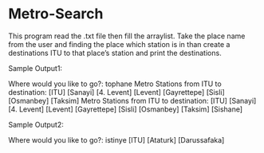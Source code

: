# Metro-Search



This program read the .txt file then fill the arraylist. 
Take the place name from the user and finding the place which station is in than create a destinations ITU to that place’s station and print the destinations.

Sample Output1:

Where would you like to go?: tophane
Metro Stations from ITU to destination:
[ITU] [Sanayi] [4. Levent] [Levent] [Gayrettepe] [Sisli] [Osmanbey] [Taksim]
Metro Stations from ITU to destination:
[ITU] [Sanayi] [4. Levent] [Levent] [Gayrettepe] [Sisli] [Osmanbey] [Taksim] [Sishane]

Sample Output2:

Where would you like to go?: istinye [ITU] [Ataturk] [Darussafaka]

